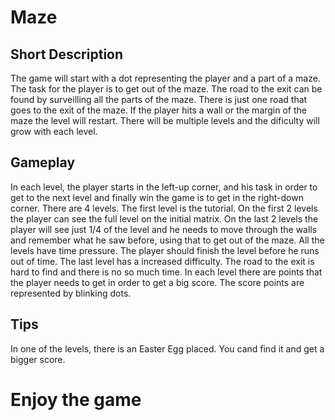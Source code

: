 # Maze

## Short Description

The game will start with a dot representing the player and a part of a maze. The task for the player is to get out of the maze.
The road to the exit can be found by surveilling all the parts of the maze. There is just one road that goes to the exit of the maze.
If the player hits a wall or the margin of the maze the level will restart. 
There will be multiple levels and the dificulty will grow with each level.

## Gameplay

In each level, the player starts in the left-up corner, and his task in order to get to the next level and finally win the game is to get in the right-down corner.
There are 4 levels.
The first level is the tutorial.
On the first 2 levels the player can see the full level on the initial matrix.
On the last 2 levels the player will see just 1/4 of the level and he needs to move through the walls and remember what he saw before, using that to get out of the maze.
All the levels have time pressure. The player should finish the level before he runs out of time.
The last level has a increased difficulty. The road to the exit is hard to find and there is no so much time.
In each level there are points that the player needs to get in order to get a big score.
The score points are represented by blinking dots. 
## Tips

In one of the levels, there is an Easter Egg placed. You cand find it and get a bigger score.


# Enjoy the game

